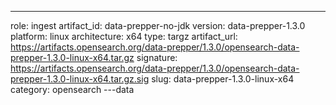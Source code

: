 ---
role: ingest
artifact_id: data-prepper-no-jdk
version: data-prepper-1.3.0
platform: linux
architecture: x64
type: targz
artifact_url: https://artifacts.opensearch.org/data-prepper/1.3.0/opensearch-data-prepper-1.3.0-linux-x64.tar.gz
signature: https://artifacts.opensearch.org/data-prepper/1.3.0/opensearch-data-prepper-1.3.0-linux-x64.tar.gz.sig
slug: data-prepper-1.3.0-linux-x64
category: opensearch
---data